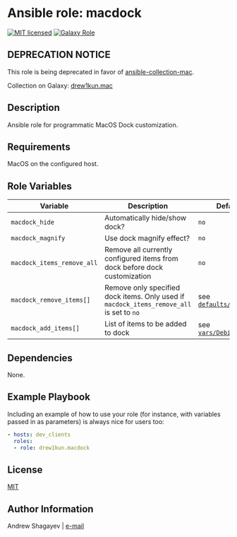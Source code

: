 # Ansible role: macdock

[![MIT licensed][mit-badge]][mit-link]
[![Galaxy Role][role-badge]][galaxy-link]


DEPRECATION NOTICE
----
This role is being deprecated in favor of [ansible-collection-mac][mac-github-link].

Collection on Galaxy: [drew1kun.mac][mac-galaxy-link]

Description
----

Ansible role for programmatic MacOS Dock customization.

Requirements
----

MacOS on the configured host.

Role Variables
----

| Variable | Description | Default |
|----------|-------------|---------|
| `macdock_hide` | Automatically hide/show dock? | `no` |
| `macdock_magnify` | Use dock magnify effect? | `no` |
| `macdock_items_remove_all` | Remove all currently configured items from dock before dock customization | `no` |
| `macdock_remove_items[]` | Remove only specified dock items. Only used if `macdock_items_remove_all` is set to `no` | see [`defaults/main.yml`](defaults/main.yml) |
| `macdock_add_items[]` | List of items to be added to dock | see [`vars/Debian.yml`](vars/Debian.yml) |

Dependencies
----

None.

Example Playbook
----

Including an example of how to use your role (for instance, with variables passed in as parameters) is always nice for users too:

```yaml
- hosts: dev_clients
  roles:
  - role: drew1kun.macdock
```

License
----

[MIT][mit-link]

Author Information
----

Andrew Shagayev | [e-mail](mailto:drewshg@gmail.com)

[role-badge]: https://img.shields.io/badge/role-drew1kun.macdock-green.svg
[galaxy-link]: https://galaxy.ansible.com/drew1kun/macdock/

[mac-github-link]: https://github.com/drew1kun/ansible-collection-mac
[mac-galaxy-link]: https://galaxy.ansible.com/drew1kun/mac

[mit-badge]: https://img.shields.io/badge/license-MIT-blue.svg
[mit-link]: https://raw.githubusercontent.com/drew1kun/ansible-macos_setup/master/LICENSE
